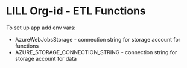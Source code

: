 # LILL Org-id - ETL Functions


To set up app add env vars:

* AzureWebJobsStorage - connection string for storage account for functions
* AZURE_STORAGE_CONNECTION_STRING - connection string for storage account for data
